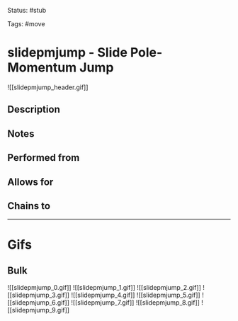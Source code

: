 Status: #stub

Tags: #move

# slidepmjump - Slide Pole-Momentum Jump
![[slidepmjump_header.gif]]
## Description


## Notes


## Performed from


## Allows for


## Chains to


___
# Gifs
## Bulk
![[slidepmjump_0.gif]]
![[slidepmjump_1.gif]]
![[slidepmjump_2.gif]]
![[slidepmjump_3.gif]]
![[slidepmjump_4.gif]]
![[slidepmjump_5.gif]]
![[slidepmjump_6.gif]]
![[slidepmjump_7.gif]]
![[slidepmjump_8.gif]]
![[slidepmjump_9.gif]]